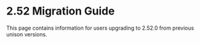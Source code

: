 # 2.52 Migration Guide

This page contains information for users upgrading to 2.52.0 from previous unison versions.